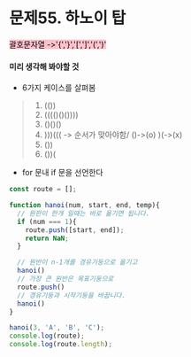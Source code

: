 # 문제55. 하노이 탑


<mark style="background: pink">괄호문자열 ->'{','}','[',']','(',')'</mark><br>





#### 미리 생각해 봐야할 것

- 6가지 케이스를 살펴봄

> 1. (())
> 2. (((()()())))
> 3. ()()()
> 4. )))((( -> 순서가 맞아야함/ ()->(o)  )(->(x)
> 5. ())
> 6. ())(



- for 문내 if 문을 선언한다

```js
const route = [];

function hanoi(num, start, end, temp){
  // 원판이 한개 일때는 바로 옮기면 됩니다.
  if (num === 1){
    route.push([start, end]);
    return NaN;
  }

  // 원반이 n-1개를 경유기둥으로 옮기고
  hanoi()
  // 가장 큰 원반은 목표기둥으로
  route.push()
  // 경유기둥과 시작기둥을 바꿉니다.
  hanoi()
}

hanoi(3, 'A', 'B', 'C');
console.log(route);
console.log(route.length);
  
```




